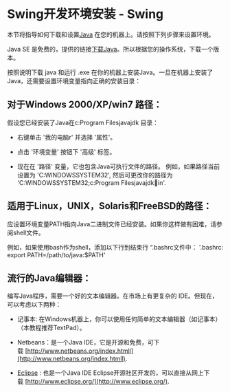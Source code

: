 # Swing开发环境安装 - Swing

本节将指导如何下载和设置[Java](http://www.yiibai.com/java) 在您的机器上。请按照下列步骤来设置环境。

Java SE 是免费的，提供的链接[下载Java](http://java.sun.com/javase/downloads/index_jdk5.jsp)。所以根据您的操作系统，下载一个版本。

按照说明下载 java 和运行 .exe 在你的机器上安装Java。一旦在机器上安装了Java，还需要设置环境变量指向正确的安装目录：

## 对于Windows 2000/XP/win7 路径：

假设您已经安装了Java在c:Program Filesjavajdk 目录：

*   右键单击 '我的电脑r' 并选择 '属性'。

*   点击 '环境变量' 按钮下 '高级' 标签。

*   现在在 '路径' 变量，它也包含Java可执行文件的路径。 例如，如果路径当前设置为 'C:WINDOWSSYSTEM32', 然后可更改你的路径为 'C:WINDOWSSYSTEM32;c:Program Filesjavajdkin'.

## 适用于Linux，UNIX，Solaris和FreeBSD的路径：

应设置环境变量PATH指向Java二进制文件已经安装。如果你这样做有困难，请参阅shell文件。

例如，如果使用bash作为shell，添加以下行到结束行 “.bashrc文件中： '.bashrc: export PATH=/path/to/java:$PATH'

## 流行的Java编辑器：

编写Java程序，需要一个好的文本编辑器。在市场上有更复杂的 IDE。但现在，可以考虑以下两种：

*   记事本: 在Windows机器上，你可以使用任何简单的文本编辑器（如记事本）（本教程推荐TextPad）。

*   Netbeans：是一个Java IDE，它是开源和免费，可下载 [http://www.netbeans.org/index.htmll](http://www.netbeans.org/index.htmll).

*   [Eclipse](http://www.yiibai.com/eclipse) : 也是一个Java IDE Eclipse开源社区开发的，可以直接从网上下载 [http://www.eclipse.org/](http://www.eclipse.org/).

